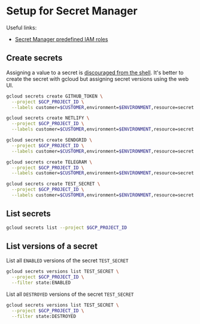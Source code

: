 # Setup for Secret Manager

Useful links:

- [Secret Manager predefined IAM roles](https://cloud.google.com/secret-manager/docs/access-control)

## Create secrets

Assigning a value to a secret is [discouraged from the shell](https://cloud.google.com/secret-manager/docs/creating-and-accessing-secrets#add-secret-version). It's better to create the secret with gcloud but assigning secret versions using the web UI.

```sh
gcloud secrets create GITHUB_TOKEN \
  --project $GCP_PROJECT_ID \
  --labels customer=$CUSTOMER,environment=$ENVIRONMENT,resource=secret
```

```sh
gcloud secrets create NETLIFY \
  --project $GCP_PROJECT_ID \
  --labels customer=$CUSTOMER,environment=$ENVIRONMENT,resource=secret
```

```sh
gcloud secrets create SENDGRID \
  --project $GCP_PROJECT_ID \
  --labels customer=$CUSTOMER,environment=$ENVIRONMENT,resource=secret
```

```sh
gcloud secrets create TELEGRAM \
  --project $GCP_PROJECT_ID \
  --labels customer=$CUSTOMER,environment=$ENVIRONMENT,resource=secret
```

```sh
gcloud secrets create TEST_SECRET \
  --project $GCP_PROJECT_ID \
  --labels customer=$CUSTOMER,environment=$ENVIRONMENT,resource=secret
```

## List secrets

```sh
gcloud secrets list --project $GCP_PROJECT_ID
```

## List versions of a secret

List all `ENABLED` versions of the secret `TEST_SECRET`

```sh
gcloud secrets versions list TEST_SECRET \
  --project $GCP_PROJECT_ID \
  --filter state:ENABLED
```

List all `DESTROYED` versions of the secret `TEST_SECRET`

```sh
gcloud secrets versions list TEST_SECRET \
  --project $GCP_PROJECT_ID \
  --filter state:DESTROYED
```
